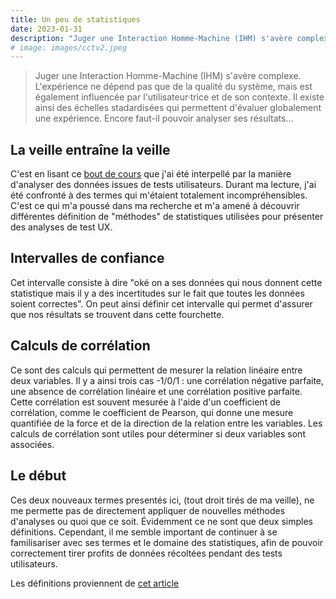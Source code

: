 ```yaml
---
title: Un peu de statistiques
date: 2023-01-31
description: "Juger une Interaction Homme-Machine (IHM) s'avère complexe. L'expérience ne dépend pas que de la qualité du système, mais est également influencée par l'utilisateur·trice et de son contexte. Il existe ainsi des échelles stadardisées qui permettent d'évaluer globalement une expérience. Encore faut-il pouvoir analyser ses résultats..."
# image: images/cctv2.jpeg
---
```


>Juger une Interaction Homme-Machine (IHM) s'avère complexe. L'expérience ne dépend pas que de la qualité du système, mais est également influencée par l'utilisateur·trice et de son contexte. Il existe ainsi des échelles stadardisées qui permettent d'évaluer globalement une expérience. Encore faut-il pouvoir analyser ses résultats...

## La veille entraîne la veille

C'est en lisant ce [bout de cours](https://tecfa.unige.ch/tecfa/maltt/ergo/articles/P4/echelles_ux_(Lallemand2016).pdf) que j'ai été interpellé par la manière d'analyser des données issues de tests utilisateurs. Durant ma lecture, j'ai été confronté à des termes qui m'étaient totalement incompréhensibles. C'est ce qui m'a poussé dans ma recherche et m'a amené à découvrir différentes définition de "méthodes" de statistiques utilisées pour présenter des analyses de test UX.

## Intervalles de confiance
Cet intervalle consiste à dire "oké on a ses données qui nous donnent cette statistique mais il y a des incertitudes sur le fait que toutes les données soient correctes". On peut ainsi définir cet intervalle qui permet d'assurer que nos résultats se trouvent dans cette fourchette. 

## Calculs de corrélation
Ce sont des calculs qui permettent de mesurer la relation linéaire entre deux variables. Il y a ainsi trois cas -1/0/1 : une corrélation négative parfaite, une absence de corrélation linéaire et une corrélation positive parfaite. Cette corrélation est souvent mesurée à l'aide d'un coefficient de corrélation, comme le coefficient de Pearson, qui donne une mesure quantifiée de la force et de la direction de la relation entre les variables. Les calculs de corrélation sont utiles pour déterminer si deux variables sont associées. 

## Le début 
Ces deux nouveaux termes presentés ici, (tout droit tirés de ma veille), ne me permette pas de directement appliquer de nouvelles méthodes d'analyses ou quoi que ce soit. Évidemment ce ne sont que deux simples définitions. Cependant, il me semble important de continuer à se familisariser avec ses termes et le domaine des statistiques, afin de pouvoir correctement tirer profits de données récoltées pendant des tests utilisateurs.

Les définitions proviennent de [cet article](https://blog.minitab.com/fr/quelles-sont-les-differences-entre-intervalles-de-confiance-de-prediction-ou-de-tolerance) 

